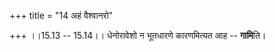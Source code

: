 +++
title = "14 अहं वैश्वानरो"

+++
।।15.13 -- 15.14।। धेनोरावेशो न भूतधारणे कारणमित्यत आह -- **गामि**ति।
